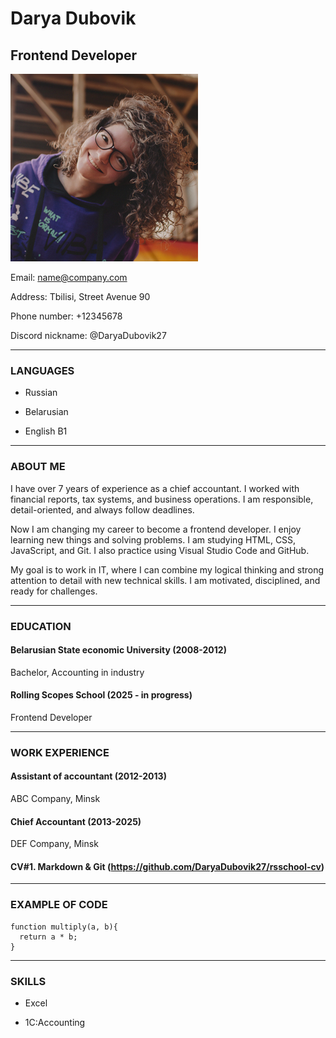 # **Darya Dubovik**  
                                             
## Frontend Developer
![Photo](photo.jpg)  

Email: name@company.com

Address: Tbilisi, Street Avenue 90

Phone number: +12345678

Discord nickname: @DaryaDubovik27

***************
### LANGUAGES
- Russian

- Belarusian

- English B1

***********************
### ABOUT ME
I have over 7 years of experience as a chief accountant. I worked with financial reports, tax systems, and business operations. I am responsible, detail-oriented, and always follow deadlines.

Now I am changing my career to become a frontend developer. I enjoy learning new things and solving problems. I am studying HTML, CSS, JavaScript, and Git. I also practice using Visual Studio Code and GitHub.

My goal is to work in IT, where I can combine my logical thinking and strong attention to detail with new technical skills. I am motivated, disciplined, and ready for challenges.

**************

### EDUCATION
#### **Belarusian State economic University (2008-2012)**

Bachelor, Accounting in industry

#### **Rolling Scopes School (2025 - in progress)**

Frontend Developer

**********
### WORK EXPERIENCE
#### **Assistant of accountant (2012-2013)**

ABC Company, Minsk


#### **Chief Accountant (2013-2025)**

DEF Company, Minsk

#### **CV#1. Markdown & Git** (https://github.com/DaryaDubovik27/rsschool-cv) 

*************************************
### EXAMPLE OF CODE
```
function multiply(a, b){
  return a * b;
}
```

***********************
### SKILLS
- Excel 

- 1C:Accounting
